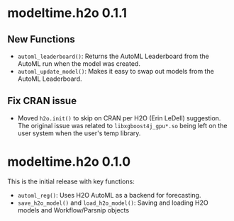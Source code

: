 # modeltime.h2o 0.1.1

## New Functions

- `automl_leaderboard()`: Returns the AutoML Leaderboard from the AutoML run when the model was created. 
- `automl_update_model()`: Makes it easy to swap out models from the AutoML Leaderboard.

## Fix CRAN issue

- Moved `h2o.init()` to skip on CRAN per H2O (Erin LeDell) suggestion. The original issue was related to `libxgboost4j_gpu*.so` being left on the user system when the user's temp library. 

# modeltime.h2o 0.1.0

This is the initial release with key functions:

- `automl_reg()`: Uses H2O AutoML as a backend for forecasting.  
- `save_h2o_model()` and `load_h2o_model()`: Saving and loading H2O models and Workflow/Parsnip objects
